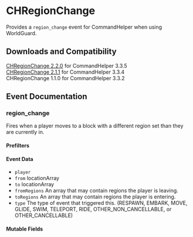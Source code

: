 # CHRegionChange
Provides a `region_change` event for CommandHelper when using WorldGuard.

## Downloads and Compatibility
[CHRegionChange 2.2.0](https://letsbuild.net/jenkins/job/CHRegionChange/lastSuccessfulBuild/) for CommandHelper 3.3.5  
[CHRegionChange 2.1.1](https://letsbuild.net/jenkins/job/CHRegionChange/28/) for CommandHelper 3.3.4  
CHRegionChange 1.1.0 for CommandHelper 3.3.2

## Event Documentation

### region_change
Fires when a player moves to a block with a different region set than they are currently in.
#### Prefilters
#### Event Data
* `player`
* `from` locationArray
* `to` locationArray
* `fromRegions` An array that may contain regions the player is leaving.
* `toRegions` An array that may contain regions the player is entering.
* `type` The type of event that triggered this. (RESPAWN, EMBARK, MOVE, GLIDE, SWIM, TELEPORT, RIDE, OTHER_NON_CANCELLABLE, or OTHER_CANCELLABLE)
#### Mutable Fields
